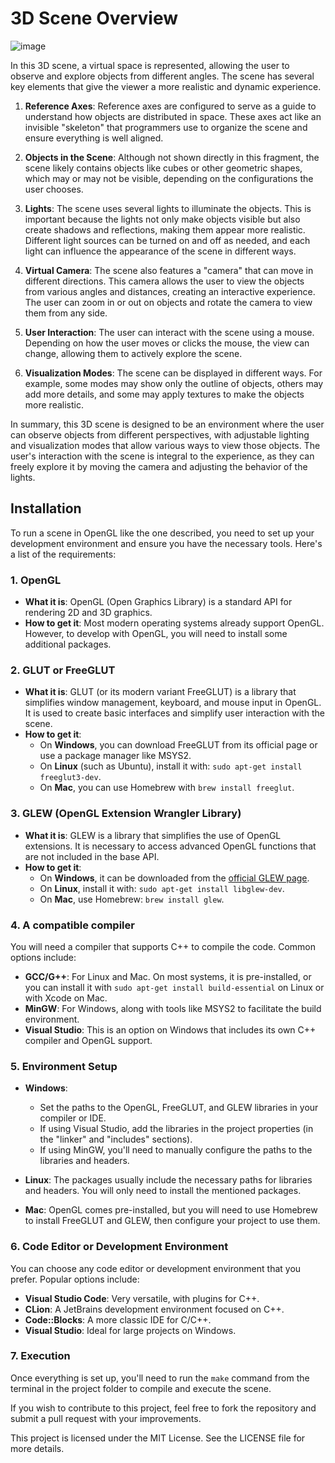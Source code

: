 # 3D Scene Overview
![image](https://github.com/user-attachments/assets/dcb2cd3e-1988-4aef-8e0b-850d4f01108a)


In this 3D scene, a virtual space is represented, allowing the user to observe and explore objects from different angles. The scene has several key elements that give the viewer a more realistic and dynamic experience.

1. **Reference Axes**: Reference axes are configured to serve as a guide to understand how objects are distributed in space. These axes act like an invisible "skeleton" that programmers use to organize the scene and ensure everything is well aligned.

2. **Objects in the Scene**: Although not shown directly in this fragment, the scene likely contains objects like cubes or other geometric shapes, which may or may not be visible, depending on the configurations the user chooses.

3. **Lights**: The scene uses several lights to illuminate the objects. This is important because the lights not only make objects visible but also create shadows and reflections, making them appear more realistic. Different light sources can be turned on and off as needed, and each light can influence the appearance of the scene in different ways.

4. **Virtual Camera**: The scene also features a "camera" that can move in different directions. This camera allows the user to view the objects from various angles and distances, creating an interactive experience. The user can zoom in or out on objects and rotate the camera to view them from any side.

5. **User Interaction**: The user can interact with the scene using a mouse. Depending on how the user moves or clicks the mouse, the view can change, allowing them to actively explore the scene.

6. **Visualization Modes**: The scene can be displayed in different ways. For example, some modes may show only the outline of objects, others may add more details, and some may apply textures to make the objects more realistic.

In summary, this 3D scene is designed to be an environment where the user can observe objects from different perspectives, with adjustable lighting and visualization modes that allow various ways to view those objects. The user's interaction with the scene is integral to the experience, as they can freely explore it by moving the camera and adjusting the behavior of the lights.

## Installation

To run a scene in OpenGL like the one described, you need to set up your development environment and ensure you have the necessary tools. Here's a list of the requirements:

### 1. OpenGL
- **What it is**: OpenGL (Open Graphics Library) is a standard API for rendering 2D and 3D graphics.
- **How to get it**: Most modern operating systems already support OpenGL. However, to develop with OpenGL, you will need to install some additional packages.

### 2. GLUT or FreeGLUT
- **What it is**: GLUT (or its modern variant FreeGLUT) is a library that simplifies window management, keyboard, and mouse input in OpenGL. It is used to create basic interfaces and simplify user interaction with the scene.
- **How to get it**:
  - On **Windows**, you can download FreeGLUT from its official page or use a package manager like MSYS2.
  - On **Linux** (such as Ubuntu), install it with: `sudo apt-get install freeglut3-dev`.
  - On **Mac**, you can use Homebrew with `brew install freeglut`.

### 3. GLEW (OpenGL Extension Wrangler Library)
- **What it is**: GLEW is a library that simplifies the use of OpenGL extensions. It is necessary to access advanced OpenGL functions that are not included in the base API.
- **How to get it**:
  - On **Windows**, it can be downloaded from the [official GLEW page](http://glew.sourceforge.net/).
  - On **Linux**, install it with: `sudo apt-get install libglew-dev`.
  - On **Mac**, use Homebrew: `brew install glew`.

### 4. A compatible compiler
You will need a compiler that supports C++ to compile the code. Common options include:
- **GCC/G++**: For Linux and Mac. On most systems, it is pre-installed, or you can install it with `sudo apt-get install build-essential` on Linux or with Xcode on Mac.
- **MinGW**: For Windows, along with tools like MSYS2 to facilitate the build environment.
- **Visual Studio**: This is an option on Windows that includes its own C++ compiler and OpenGL support.

### 5. Environment Setup
- **Windows**:
  - Set the paths to the OpenGL, FreeGLUT, and GLEW libraries in your compiler or IDE.
  - If using Visual Studio, add the libraries in the project properties (in the "linker" and "includes" sections).
  - If using MinGW, you'll need to manually configure the paths to the libraries and headers.
  
- **Linux**: The packages usually include the necessary paths for libraries and headers. You will only need to install the mentioned packages.

- **Mac**: OpenGL comes pre-installed, but you will need to use Homebrew to install FreeGLUT and GLEW, then configure your project to use them.

### 6. Code Editor or Development Environment
You can choose any code editor or development environment that you prefer. Popular options include:
- **Visual Studio Code**: Very versatile, with plugins for C++.
- **CLion**: A JetBrains development environment focused on C++.
- **Code::Blocks**: A more classic IDE for C/C++.
- **Visual Studio**: Ideal for large projects on Windows.

### 7. Execution
Once everything is set up, you'll need to run the `make` command from the terminal in the project folder to compile and execute the scene.


If you wish to contribute to this project, feel free to fork the repository and submit a pull request with your improvements.

This project is licensed under the MIT License. See the LICENSE file for more details.
